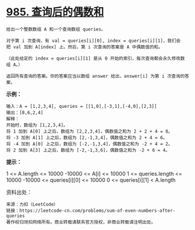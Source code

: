 # [985. 查询后的偶数和](https://leetcode-cn.com/problems/sum-of-even-numbers-after-queries/)

```
给出一个整数数组 A 和一个查询数组 queries。

对于第 i 次查询，有 val = queries[i][0], index = queries[i][1]，我们会把 val 加到 A[index] 上。然后，第 i 次查询的答案是 A 中偶数值的和。

（此处给定的 index = queries[i][1] 是从 0 开始的索引，每次查询都会永久修改数组 A。）

返回所有查询的答案。你的答案应当以数组 answer 给出，answer[i] 为第 i 次查询的答案。
```

**示例：**

```
输入：A = [1,2,3,4], queries = [[1,0],[-3,1],[-4,0],[2,3]]
输出：[8,6,2,4]
解释：
开始时，数组为 [1,2,3,4]。
将 1 加到 A[0] 上之后，数组为 [2,2,3,4]，偶数值之和为 2 + 2 + 4 = 8。
将 -3 加到 A[1] 上之后，数组为 [2,-1,3,4]，偶数值之和为 2 + 4 = 6。
将 -4 加到 A[0] 上之后，数组为 [-2,-1,3,4]，偶数值之和为 -2 + 4 = 2。
将 2 加到 A[3] 上之后，数组为 [-2,-1,3,6]，偶数值之和为 -2 + 6 = 4。
```

**提示：**

1 <= A.length <= 10000
-10000 <= A[i] <= 10000
1 <= queries.length <= 10000
-10000 <= queries[i][0] <= 10000
0 <= queries[i][1] < A.length



资料出处：

```
来源：力扣（LeetCode）
链接：https://leetcode-cn.com/problems/sum-of-even-numbers-after-queries
著作权归领扣网络所有。商业转载请联系官方授权，非商业转载请注明出处。
```

